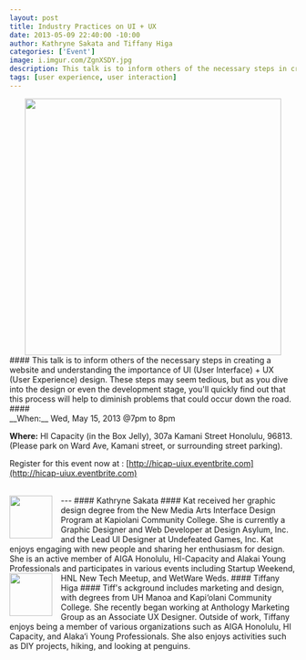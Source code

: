 ```yaml
--- 
layout: post
title: Industry Practices on UI + UX
date: 2013-05-09 22:40:00 -10:00
author: Kathryne Sakata and Tiffany Higa 
categories: ['Event']
image: i.imgur.com/ZgnXSDY.jpg
description: This talk is to inform others of the necessary steps in creating a website and understanding the importance of UI (User Interface) + UX (User Experience) design. These steps may seem tedious, but as you dive into the design or even the development stage, you'll quickly find out that this process will help to diminish problems that could occur down the road.
tags: [user experience, user interaction]
---
```

<div style="text-align: center" >
<a href="http://imgur.com/ZgnXSDY"><img src="http://i.imgur.com/ZgnXSDY.jpg" width="450" alt="" title="Hosted by imgur.com" /></a>
</div>
#### This talk is to inform others of the necessary steps in creating a website and understanding the importance of UI (User Interface) + UX (User Experience) design. These steps may seem tedious, but as you dive into the design or even the development stage, you'll quickly find out that this process will help to diminish problems that could occur down the road. ####

<br />
__When:__ Wed, May 15, 2013 @7pm to 8pm

__Where:__ HI Capacity (in the Box Jelly), 307a Kamani Street Honolulu, 96813. (Please park on Ward Ave, Kamani street, or surrounding street parking).

Register for this event now at : [http://hicap-uiux.eventbrite.com](http://hicap-uiux.eventbrite.com)

<br />
---
<div style="float: left; margin-right: 15px">
<a href="http://imgur.com/ezYK0Sg"><img src="http://i.imgur.com/ezYK0Sg.jpg" width="75" alt="" title="Hosted by imgur.com" /></a>
</div>
#### Kathryne Sakata ####
Kat received her graphic design degree from the New Media Arts Interface Design Program at Kapiolani Community College. She is currently a Graphic Designer and Web Developer at Design Asylum, Inc. and the Lead UI Designer at Undefeated Games, Inc. Kat enjoys engaging with new people and sharing her enthusiasm for design. She is an active member of AIGA Honolulu, HI-Capacity and Alakai Young Professionals and participates in various events including Startup Weekend, HNL New Tech Meetup, and WetWare Weds.


<div style="float: left; margin-right: 15px">
<a href="http://imgur.com/Vgi2c5w"><img src="http://i.imgur.com/Vgi2c5w.jpg" width="75" alt="" title="Hosted by imgur.com" /></a>
</div>
#### Tiffany Higa ####
Tiff's ackground includes marketing and design, with degrees from UH Manoa and Kapi‘olani Community College. She recently began working at Anthology Marketing Group as an Associate UX Designer. Outside of work, Tiffany enjoys being a member of various organizations such as AIGA Honolulu, HI Capacity, and Alaka‘i Young Professionals. She also enjoys activities such as DIY projects, hiking, and looking at penguins.
